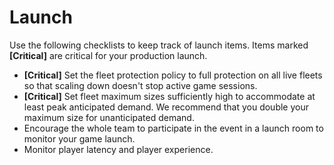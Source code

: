 # Launch<a name="gamelift_quickstart_customservers_launch_checklist"></a>

Use the following checklists to keep track of launch items\. Items marked **\[Critical\]** are critical for your production launch\.
+ **\[Critical\]** Set the fleet protection policy to full protection on all live fleets so that scaling down doesn't stop active game sessions\.
+ **\[Critical\]** Set fleet maximum sizes sufficiently high to accommodate at least peak anticipated demand\. We recommend that you double your maximum size for unanticipated demand\.
+ Encourage the whole team to participate in the event in a launch room to monitor your game launch\.
+ Monitor player latency and player experience\.